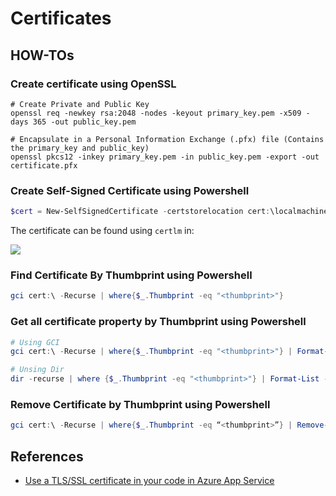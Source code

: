 # Certificates 

## HOW-TOs

### Create certificate using OpenSSL 

```shell 
# Create Private and Public Key
openssl req -newkey rsa:2048 -nodes -keyout primary_key.pem -x509 -days 365 -out public_key.pem

# Encapsulate in a Personal Information Exchange (.pfx) file (Contains the primary_key and public_key)
openssl pkcs12 -inkey primary_key.pem -in public_key.pem -export -out certificate.pfx 
```

### Create Self-Signed Certificate using Powershell 

```ps1
$cert = New-SelfSignedCertificate -certstorelocation cert:\localmachine\my -dnsname <auto_signed_certificate_dns>
```
The certificate can be found using `certlm` in:

![](https://i.vgy.me/9hobFz.png)

### Find Certificate By Thumbprint using Powershell 

```powershell
gci cert:\ -Recurse | where{$_.Thumbprint -eq "<thumbprint>"}
```

### Get all certificate property by Thumbprint using Powershell 

```powershell
# Using GCI 
gci cert:\ -Recurse | where{$_.Thumbprint -eq "<thumbprint>"} | Format-List -property *

# Unsing Dir
dir -recurse | where {$_.Thumbprint -eq "<thumbprint>"} | Format-List -property *
```

### Remove Certificate by Thumbprint using Powershell

```powershell
gci cert:\ -Recurse | where{$_.Thumbprint -eq “<thumbprint>”} | Remove-Item -Force -Verbose
```

## References 

- [Use a TLS/SSL certificate in your code in Azure App Service](https://learn.microsoft.com/en-us/azure/app-service/configure-ssl-certificate-in-code)
